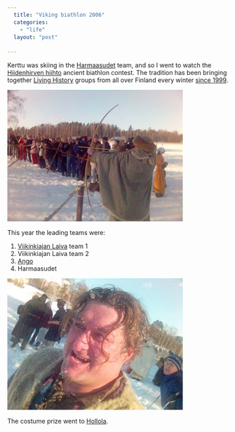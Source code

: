 ```yaml
---
  title: "Viking biathlon 2006"
  categories: 
    - "life"
  layout: "post"

---
```

Kerttu was skiing in the [Harmaasudet][1] team, and so I went to watch the [Hiidenhirven hiihto][2] ancient biathlon contest. The tradition has been bringing together [Living History][3] groups from all over Finland every winter [since 1999][4].

![Kerttu shoots at the elk](/files/Hiidenhirven_kerttu_shoots.jpg)

This year the leading teams were:

1. [Viikinkiajan Laiva][6] team 1
2. Viikinkiajan Laiva team 2
3. [Ango][7]
4. Harmaasudet

![Looks like sport!](/files/Hiidenhirven_kaatuja.jpg)

The costume prize went to [Hollola][5].

[1]: http://www.greywolves.org/
[2]: http://www.sommelo.hai.fi/enbiathlon.htm
[3]: http://en.wikipedia.org/wiki/Historical_reenactment
[4]: http://www.greywolves.org/kuvat/Hiidenhirven_hiihto.html
[5]: http://www.keskiaika.fi/
[6]: http://www.viikinkiajanlaiva.net/
[7]: http://www.arkeoango.net/_sgg/f10000.htm